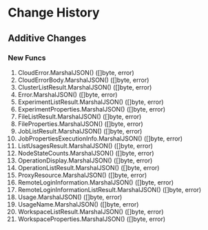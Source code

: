# Change History

## Additive Changes

### New Funcs

1. CloudError.MarshalJSON() ([]byte, error)
1. CloudErrorBody.MarshalJSON() ([]byte, error)
1. ClusterListResult.MarshalJSON() ([]byte, error)
1. Error.MarshalJSON() ([]byte, error)
1. ExperimentListResult.MarshalJSON() ([]byte, error)
1. ExperimentProperties.MarshalJSON() ([]byte, error)
1. FileListResult.MarshalJSON() ([]byte, error)
1. FileProperties.MarshalJSON() ([]byte, error)
1. JobListResult.MarshalJSON() ([]byte, error)
1. JobPropertiesExecutionInfo.MarshalJSON() ([]byte, error)
1. ListUsagesResult.MarshalJSON() ([]byte, error)
1. NodeStateCounts.MarshalJSON() ([]byte, error)
1. OperationDisplay.MarshalJSON() ([]byte, error)
1. OperationListResult.MarshalJSON() ([]byte, error)
1. ProxyResource.MarshalJSON() ([]byte, error)
1. RemoteLoginInformation.MarshalJSON() ([]byte, error)
1. RemoteLoginInformationListResult.MarshalJSON() ([]byte, error)
1. Usage.MarshalJSON() ([]byte, error)
1. UsageName.MarshalJSON() ([]byte, error)
1. WorkspaceListResult.MarshalJSON() ([]byte, error)
1. WorkspaceProperties.MarshalJSON() ([]byte, error)
